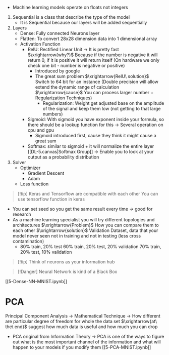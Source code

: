 * Machine learning models operate on floats not integers
1. Sequential is a class that describe the type of the model
	* It is Sequential because our layers will be added sequentially
2. Layers
	* Dense: Fully connected Neurons layer
	* Flatten: To convert 28x28 dimension data into 1 dimensional array
	* Activation Function
		* RelU: Rectified Linear Unit $\rightarrow$ It is pretty fast $\xrightarrow{why?}$ Because if the number is negative it will return 0, if it is positive it will return itself (On hardware we only check one bit - number is negative or positive)
			* Introduced by google
			* The great sum problem $\xrightarrow{RelU\ solution}$ Switch to 64 bit for an instance (Double precision will allow extend the dynamic range of calculation $\xrightarrow{cause}$ You can process larger number + Regularization Techniques)
				* Regularization: Weight get adjusted base on the amplitude of the signal and keep them low (not getting to that large numbers)
		* Sigmoid: With sigmoid you have exponent inside your formula, so there should be a lookup function for this $\rightarrow$ Several operation on cpu and gpu
			* Sigmoid introduced first, cause they think it might cause a great sum
		* Softmax: similar to sigmoid + it will normalize the entire layer [[DL-5.canvas|Softmax Group]] $\rightarrow$ Enable you to look at your output as a probability distribution
3. Solver
	* Optimizer
		* Gradient Descent
		* Adam
	* Loss function

> [!tip] Keras and Tensorflow are compatible with each other
> You can use tensorflow  function in keras

* You can set seed so you get the same result every time $\rightarrow$ good for research
* As a machine learning specialist you will try different topologies and architectures $\xrightarrow{Problem}$ How you can compare them to each other $\xrightarrow{solution}$ Validation Dataset, data that your model never seen not in training and not in testing (less cross contamination)
	* 80% train, 20% test
	  60% train,  20% test, 20% validation
	  70% train,  20% test, 10% validation

> [!tip] Think of neurons as your information hub

> [!Danger] Neural Network is kind of a Black Box

[[5-Dense-NN-MNIST.ipynb]]
# PCA
Principal Component Analysis $\rightarrow$ Mathematical Technique $\rightarrow$ How different are particular degree of freedom for whole the data set $\xrightarrow{at\ the\ end}$ suggest how much data is useful and how much you can drop
* PCA original from Information Theory $\rightarrow$ PCA is one of the ways to figure out what is the most important channel of the information and what will happen to your models if you modify them
[[5-PCA-MNIST.ipynb]]